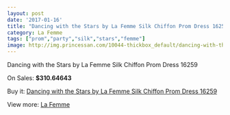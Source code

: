 ```yaml
---
layout: post
date: '2017-01-16'
title: "Dancing with the Stars by La Femme Silk Chiffon Prom Dress 16259"
category: La Femme
tags: ["prom","party","silk","stars","femme"]
image: http://img.princessan.com/10044-thickbox_default/dancing-with-the-stars-by-la-femme-silk-chiffon-prom-dress-16259.jpg
---
```

Dancing with the Stars by La Femme Silk Chiffon Prom Dress 16259

On Sales: **$310.64643**
<a href="https://www.princessan.com/en/la-femme/4344-dancing-with-the-stars-by-la-femme-silk-chiffon-prom-dress-16259.html"><amp-img layout="responsive" width="600" height="600" src="//img.princessan.com/10044-thickbox_default/dancing-with-the-stars-by-la-femme-silk-chiffon-prom-dress-16259.jpg" alt="Dancing with the Stars by La Femme Silk Chiffon Prom Dress 16259 0" /></a>
<a href="https://www.princessan.com/en/la-femme/4344-dancing-with-the-stars-by-la-femme-silk-chiffon-prom-dress-16259.html"><amp-img layout="responsive" width="600" height="600" src="//img.princessan.com/10045-thickbox_default/dancing-with-the-stars-by-la-femme-silk-chiffon-prom-dress-16259.jpg" alt="Dancing with the Stars by La Femme Silk Chiffon Prom Dress 16259 1" /></a>

Buy it: [Dancing with the Stars by La Femme Silk Chiffon Prom Dress 16259](https://www.princessan.com/en/la-femme/4344-dancing-with-the-stars-by-la-femme-silk-chiffon-prom-dress-16259.html "Dancing with the Stars by La Femme Silk Chiffon Prom Dress 16259")

View more: [La Femme](https://www.princessan.com/en/28-la-femme "La Femme")